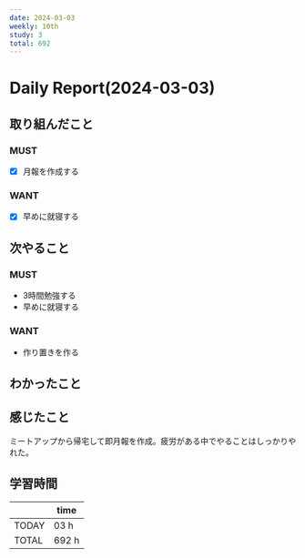 ```yaml
---
date: 2024-03-03
weekly: 10th
study: 3
total: 692
---
```

# Daily Report(2024-03-03)
## 取り組んだこと
### MUST
- [x] 月報を作成する
### WANT
- [x] 早めに就寝する
## 次やること
### MUST
- 3時間勉強する  
- 早めに就寝する  
### WANT
- 作り置きを作る
## わかったこと

## 感じたこと
ミートアップから帰宅して即月報を作成。疲労がある中でやることはしっかりやれた。
## 学習時間
|       | time  |
| ----- | ----- |
| TODAY | 03 h  |
| TOTAL | 692 h |

